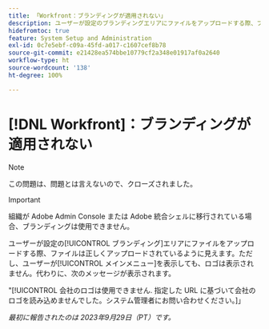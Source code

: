 ```yaml
---
title: 「Workfront：ブランディングが適用されない」
description: ユーザーが設定のブランディングエリアにファイルをアップロードする際、ファイルは正しくアップロードされているように見えます。ただし、ユーザーがメインメニューを表示した場合、ロゴは表示されません。代わりに、エラーメッセージが表示されます。
hidefromtoc: true
feature: System Setup and Administration
exl-id: 0c7e5ebf-c09a-45fd-a017-c1607cef8b78
source-git-commit: e21428ea574bbe10779cf2a348e01917af0a2640
workflow-type: ht
source-wordcount: '138'
ht-degree: 100%

---
```


# [!DNL Workfront]：ブランディングが適用されない

>[!NOTE]
>
>この問題は、問題とは言えないので、クローズされました。

>[!IMPORTANT]
>
>組織が Adobe Admin Console または Adobe 統合シェルに移行されている場合、ブランディングは使用できません。

ユーザーが設定の[!UICONTROL ブランディング]エリアにファイルをアップロードする際、ファイルは正しくアップロードされているように見えます。ただし、ユーザーが[!UICONTROL メインメニュー]を表示しても、ロゴは表示されません。代わりに、次のメッセージが表示されます。

&quot;[!UICONTROL 会社のロゴは使用できません. 指定した URL に基づいて会社のロゴを読み込めませんでした。システム管理者にお問い合わせください。]」

_最初に報告されたのは 2023年9月29日（PT）です。_
